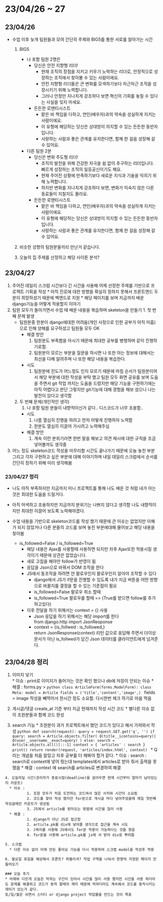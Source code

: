 # 23/04/26 ~ 27

## 23/04/26
* 수업 이후 늦개 팀원들과 모여 간단히 주제와 BIG5를 통한 서로를 알아가는 시간
  1. BIG5
      * 나 포함 팀원 2명은
        * 당신은 안전 지향형 리더!
          * 현재 조직의 장점을 지키고 키우기 노력하는 리더로, 안정적으로 성장하는 조직에서 찾아볼 수 있는 사람이에요.
          * 안전 지향형 리더들은 큰 변화를 모색하기보다 차근차근 조직을 성장시키기 위해 노력합니다.
          * 그러나 안정만 지나치게 강조하다 보면 혁신의 기회를 놓칠 수 있다는 사실을 잊지 마세요.
        * 든든한 로맨티시스트
          * 맡은 바 책임을 다하고, 연인(배우자)과의 약속을 성실하게 지키는 사람이에요.
          * 이 유형에 해당하는 당신은 상대방이 의지할 수 있는 든든한 동반자입니다.
          * 사랑하는 사람과 좋은 관계를 유지한다면, 함께 한 걸음 성장해 갈 수 있어요.
      * 다른 팀원 2분
        * 당신은 변화 주도형 리더!
          * 조직의 발전을 위해 건강한 자극을 쉼 없이 추구하는 리더입니다. 빠르게 성장하는 조직의 일등공신이기도 해요.
          * 현재 주어진 상황에 만족하기보다 새로운 지식과 기술을 익히기 위해 노력합니다.
          * 하지만 변화를 지나치게 강조하다 보면, 변화가 익숙지 않은 다른 동료들이 지칠지도 몰라요.
        * 든든한 로맨티시스트
          * 맡은 바 책임을 다하고, 연인(배우자)과의 약속을 성실하게 지키는 사람이에요.
          * 이 유형에 해당하는 당신은 상대방이 의지할 수 있는 든든한 동반자입니다.
          * 사랑하는 사람과 좋은 관계를 유지한다면, 함께 한 걸음 성장해 갈 수 있어요.
  2. 비슷한 성향의 팀원분들끼리 만난거 같습니다.

  3. 오늘의 집 주제를 선정하고 해당 사이튼 분석?


## 23/04/27
  1. 주어진 데일리 스크럼 시간보다 긴 시간을 사용해 어제 선정한 주제를 기반으로 프로젝트 기획을 작성 
    * 아직 진로에 대한 방향을 확실히 정하지 못해서 프론트엔드 두분이 희망하셨기 때문에 벡엔드로 지원
    * 해당 페이지를 보며 지금까지 배운 django기능을 어떻게 적용할지 이야기
  2. 팀원 모두가 돌아가면서 수업 때 배운 내용을 복습하며 skeleton을 만들기
    1. 첫 번째 문제 발생
      * 팀원분중 한분이 django에대한 어려움(개인 사정으로 인한 공부가 아직 미흡)으로 인해 양해를 요구하셨고 팀원들 모두 OK
        * 해결 방안   
          1. 팀원분도 부족함을 아시기 때문에 최대한 공부를 병행하며 같이 진행하기로함.
          2. 팀원분이 모르는 부분을 질문을 하시면 나 또한 아는 정보에 대해서는 최선을 다해 알려주며 나 또한 해당 내용을 복습한다.
        * 시도
          1. 팀원분에 진도가 어느정도 인지 모르기 때문에 마침 순서가 팀원분이여서 해당 부분에 대한 작성을 부탁 했고 팀원 모두 화면 공유를 보며 도움을 주면서 git 작업 까지는 도움을 드렸지만 해당 기능을 구현하기에는 아직 어렵다고 판단 그렇지만 git기능에 대해 경험을 해보 셨으니 나는 발전이 있다고 생각함
      2. 두 번째 문제(개인적인 생각)
          1. 나 포함 팀원 분들이 내향적이신거 같다.. 디스코드가 너무 조용함..
            * 시도
              1. 나름 열심히 진행을 하려고 먼저 어떻게 진행하자 노력함
              2. 한분도 열심히 이끌어 가시려고 노력해주심
            * 해결 방안
              1. 계속 이런 분위기라면 한번 말을 해보고 의견 제시에 대한 규칙을 조금 넣어볼까도 생각중
  3. 어느 정도 skeleton코드 작성을 마무리함 시간도 끝나가기 때문에 오늘 놓친 부분 그리고 각자 구현하고 싶은 부분에 대해 이야기하며 내일 데일리 스크럼에서 순서를 간단히 정하기 위해 미리 생각해봄
### 23/04/27 정리
  * 나도 아직 부족하지만 지금까지 미니 프로젝트를 통해 나도 배운 것 처럼 내가 아는것은 최대한 도움을 드릴거다.

  * 아직 어색하고 조용하지만 지금까지 분위기는 나쁘지 않다고 생각함 나도 내향적이지만 최대한 이끌어 보도록 노력해야겠다.

  * 수업 내용을 기반으로 skeleton코드를 작성 했기 때문에 큰 이슈는 없었지만 이해가 되지 않았거나 다른 분들의 코드를 보며 놓친 부분에대해 물어보고 해당 내용을 찾아봄
    * is_followed=False / is_followed=True
      * 해당 내용은 Ajax를 사용할때 사용하면 되지만 차후 Ajax또한 적용시킬 생각이기 때문에 상관은 없었습니다.
      * 새로 고침을 해야만 follow가 반영이 됨
      * 응답을 Json으로 바꿔서 DOM 조작을 한다
      * JS에서 동조작을 하려면 언 팔로우인지 팔로우인지 알아야 조작할 수 있다
        * django에서 JS가 if문을 진행할 수 있도록 내가 지금 버튼을 어떤 방향으로 바꿀지를 결정을 할 수 있는 기준점이 필요
        * is_followed=False 팔로우 취소 할때
        * is_followed=True 팔로우를 할때 => (True를 받으면 follow를 추가하고있다)
      * 이후 전달을 하기 위해서는 context = {} 사용
        * Json 응답을 하기 위해서는 해당 import를 한다  
         from django.http import JsonResponse
        * context = {is_follwed : is_followed,}  
         return JsonResponse(context) 리턴 값으로 응답해 주면서 더이상 문서가 아닌 is_follwed가 담긴 Json 데이터를 클라이언트에게 넘겨준다.



## 23/04/28 정리
  1. 이미지 넣기  
    * 이슈 : print로 이미지가 들어가는 것은 확인 했으나 db에 저장이 안되는 이슈
    * 해결 : forms.py > 
    ```python
    class ArticleForm(forms.ModelForm):
    class Meta:
        model = Article
        fields = ('title','content','image',)
    ```
    fields > image 작성을 빼먹어서 한시간 정도 소요함.
    다시한번 체크 하기로 마음 먹음
  
  2. 게시글/댓글 create_at 기준 부터 지금 현재까지 작성 시간 코드 
    * 별다른 이슈 없이 조원분들과 함께 코드 완성

  3. search 기능
    * 조원분이 과거 프로젝트에서 했던 코드가 있다고 해서 가져와서 작성
    ```python
    def search(request):
    query = request.GET.get('q', '')
    if query:
        search = Article.objects.filter(
            Q(title__icontains=query)|
            Q(user__username__exact=query)
        )
    else:
        search = Article.objects.all()[::-1]
    context = {
        'articles' : search
    }
    print()
    return render(request, 'articles/index.html', context)
    ```
    * Q라는 개념을 처음 알았고 차후 공부를 더 해봐야 할거 같다.
    * 이슈 : search : search로 context에 넣어 줬는대 templates에서 articles로 받아 줘서 출력을 못했음
    * 해결 : context 에 search를 articles로 변경하여 해결

    4. 오늘의딜 시간(관리자가 종료시점(deadline)을 걸어두면 현재 시간부터 얼마가 남아있는지 카운트)
      * 이슈 :
              1. 조원 모두가 처음 도전하는 코드여서 많은 서치와 시간이 소요됨
              2. 코드를 찾아 작성 했지만 for문으로 개시글 마다 넣어주었을때 제일 첫번째 작성글에만 카운트가 생성됨
              3. JS에서 article를 받아오는 방법에 시간을 많이 사용
      * 해결 : 
              1. django가 아닌 JS로 접근함
              2. article.pk를 div에 넣어줄 생각으로 접근을 계속 시도
              3. J쿼리를 사용해 JS에서도 for문 적용이 가능하다는 것을 찾음
              4. for문을 사용해 article.pk를 js에 서 받아 div로 뿌려줌

    5. 스크랩
      * 다른 이슈 없이 어제 만든 좋아요 기능을 다시 적용하여 스크랩 model을 작성후 적용

    6. 월요일 휴일을 예상해서 프론트? 퍼블리셔? 작업 구역을 나눠서 한명씩 지정된 페이지 만들어오기 

    ### 오늘 후기
    * 어제와 다르게 오늘은 막히는 구간이 있어서 시간을 많이 사용 했지만 시간을 사용 하더라도 문제를 해결하고 코드가 동작 할때의 재미 때문에 막히더라도 계속해서 코드를 동작시키는 재미가 있는거 같다.
    토/일/월은 쉬면서 스터디 or django project 작업물을 만드는 것이 목표
    
      